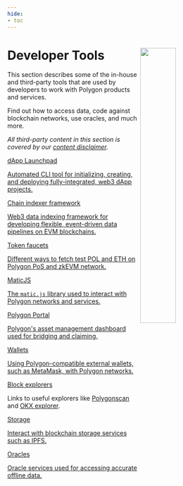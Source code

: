 ```yaml
---
hide:
- toc
---
```


<style>
   .git-revision-date-localized-plugin, .md-source-file, .md-content__button.md-icon {
      display: none;
   }
</style>

<div class="section-wrapper product-section-head">
      <div class="hero-image"><img src="../img/home/main-img.svg" loading="lazy" class="hero-image" style="width: 40%; float: right;"></div>
   <div class="hero-left">
      <h1 class="hero-heading">Developer Tools</h1>
      <p class="hero-subtext">This section describes some of the in-house and third-party tools that are used by developers to work with Polygon products and services.</p>
      <p class="hero-subtext">Find out how to access data, code against blockchain networks, use oracles, and much more. </p>
      <i><p class="hero-subtext">All third-party content in this section is covered by our <a href="https://github.com/0xPolygon/polygon-docs/blob/main/CONTENT_DISCLAIMER.md">content disclaimer</a>.</i>

   </div>
</div>
<div class="grid-container">
   <div class="grid-item">
      <a href="./dApp-development/launchpad/intro">
         <div class="product-list-item-header">
            <div class="feature-card-heading">dApp Launchpad</div>
         </div>
         <p class="feature-paragraph">Automated CLI tool for initializing, creating, and deploying fully-integrated, web3 dApp projects.</p>
      </a>
   </div>
   <div class="grid-item">
      <a href="./chain-indexer-framework/overview">
         <div class="product-list-item-header">
            <div class="feature-card-heading">Chain indexer framework</div>
         </div>
         <p class="feature-paragraph">Web3 data indexing framework for developing flexible, event-driven data pipelines on EVM blockchains.</p>
      </a>
   </div>
   <div class="grid-item">
      <a href="./gas/matic-faucet">
         <div class="product-list-item-header">
            <div class="feature-card-heading">Token faucets</div>
         </div>
         <p class="feature-paragraph">Different ways to fetch test POL and ETH on Polygon PoS and zkEVM network.</p>
      </a>
   </div>
   <div class="grid-item">
      <a href="./matic-js/get-started">
         <div class="product-list-item-header">
            <div class="feature-card-heading">MaticJS</div>
         </div>
         <p class="feature-paragraph">The <code>matic.js</code> library used to interact with Polygon networks and services.</p>
      </a>
   </div>
   <div class="grid-item">
      <a href="./wallets/portal">
         <div class="product-list-item-header">
            <div class="feature-card-heading">Polygon Portal</div>
         </div>
         <p class="feature-paragraph">Polygon's asset management dashboard used for bridging and claiming.</p>
      </a>
   </div>
   <div class="grid-item">
      <a href="./wallets/getting-started">
         <div class="product-list-item-header">
            <div class="feature-card-heading">Wallets</div>
         </div>
         <p class="feature-paragraph">Using Polygon-compatible external wallets, such as MetaMask, with Polygon networks.</p>
      </a>
   </div>
   <div class="grid-item">
      <a href="https://polygonscan.com/">
         <div class="product-list-item-header">
            <div class="feature-card-heading">Block explorers</div></a>
         </div>
         <p class="feature-paragraph">Links to useful explorers like 
         <a href="https://polygonscan.com/">Polygonscan</a> and 
         <a href="https://www.okx.com/web3/explorer/polygon">OKX explorer</a>.
         </p>
   </div>
   <div class="grid-item">
      <a href="./storage/ipfs">
         <div class="product-list-item-header">
            <div class="feature-card-heading">Storage</div>
         </div>
         <p class="feature-paragraph">Interact with blockchain storage services such as IPFS.</p>
      </a>
   </div>
   <div class="grid-item">
      <a href="./oracles/getting-started">
         <div class="product-list-item-header">
            <div class="feature-card-heading">Oracles</div>
         </div>
         <p class="feature-paragraph">Oracle services used for accessing accurate offline data.</p>
      </a>
   </div>
</div>
</div>
